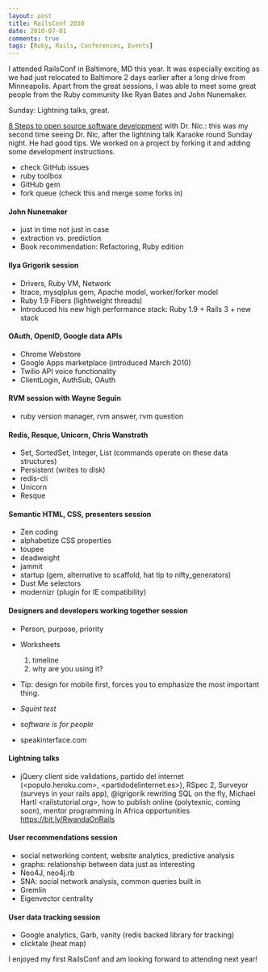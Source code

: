 ```yaml
---
layout: post
title: RailsConf 2010
date: 2010-07-01
comments: true
tags: [Ruby, Rails, Conferences, Events]
---
```


I attended RailsConf in Baltimore, MD this year. It was especially exciting as we had just relocated to Baltimore 2 days earlier after a long drive from Minneapolis. Apart from the great sessions, I was able to meet some great people from the Ruby community like Ryan Bates and John Nunemaker.

Sunday: Lightning talks, great.

[8 Steps to open source software development](http://oss-8steps.heroku.com) with Dr. Nic.: this was my second time seeing Dr. Nic, after the lightning talk Karaoke round Sunday night. He had good tips. We worked on a project by forking it and adding some development instructions.

 * check GitHub issues
 * ruby toolbox
 * GitHub gem
 * fork queue (check this and merge some forks in)

#### John Nunemaker

 * just in time not just in case
 * extraction vs. prediction
 * Book recommendation: Refactoring, Ruby edition

#### Ilya Grigorik session

 * Drivers, Ruby VM, Network
 * ltrace, mysqlplus gem, Apache model, worker/forker model
 * Ruby 1.9 Fibers (lightweight threads)
 * Introduced his new high performance stack: Ruby 1.9 + Rails 3 + new stack

#### OAuth, OpenID, Google data APIs

 * Chrome Webstore
 * Google Apps marketplace (introduced March 2010)
 * Twilio API voice functionality
 * ClientLogin, AuthSub, OAuth

#### RVM session with Wayne Seguin

 * ruby version manager, rvm answer, rvm question

#### Redis, Resque, Unicorn, Chris Wanstrath

 * Set, SortedSet, Integer, List (commands operate on these data structures)
 * Persistent (writes to disk)
 * redis-cli
 * Unicorn
 * Resque

#### Semantic HTML, CSS, presenters session

 * Zen coding
 * alphabetize CSS properties
 * toupee
 * deadweight
 * jammit
 * startup (gem, alternative to scaffold, hat tip to nifty_generators)
 * Dust Me selectors
 * modernizr (plugin for IE compatibility)

#### Designers and developers working together session

 * Person, purpose, priority
 * Worksheets
    1. timeline
    2. why are you using it?
 
 * Tip: design for mobile first, forces you to emphasize the most important thing.
 * *Squint test*
 * *software is for people*
 * speakinterface.com

#### Lightning talks

 * jQuery client side validations, partido del internet (<populo.heroku.com>, <partidodelinternet.es>), RSpec 2, Surveyor (surveys in your rails app), @igrigorik rewriting SQL on the fly, Michael Hartl <railstutorial.org>, how to publish online (polytexnic, coming soon), mentor programming in Africa opportunities <https://bit.ly/RwandaOnRails>

#### User recommendations session

 * social networking content, website analytics, predictive analysis
 * graphs: relationship between data just as interesting
 * Neo4J, neo4j.rb
 * SNA: social network analysis, common queries built in
 * Gremlin
 * Eigenvector centrality

#### User data tracking session

 * Google analytics, Garb, vanity (redis backed library for tracking)
 * clicktale (heat map)

I enjoyed my first RailsConf and am looking forward to attending next year!
